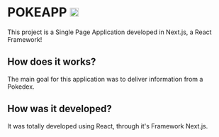# **POKEAPP** <img src='https://user-images.githubusercontent.com/104596352/232617932-e529531b-1e7e-4706-84fe-2d8e1c7b5f36.png' width=20px>

This project is a Single Page Application developed in Next.js, a React Framework!

## How does it works?

The main goal for this application was to deliver information from a Pokedex.

## How was it developed? 

It was totally developed using React, through it's Framework Next.js. 


